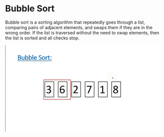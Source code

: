 # Bubble Sort

Bubble sort is a sorting algorithm that repeatedly goes through a list, comparing pairs of adjacent elements, and swaps them if they are in the wrong order. If the list is traversed without the need to swap elements, then the list is sorted and all checks stop.

![Visualization](../../../../../assets/images/algorithms/sort/bubble-sort.gif)